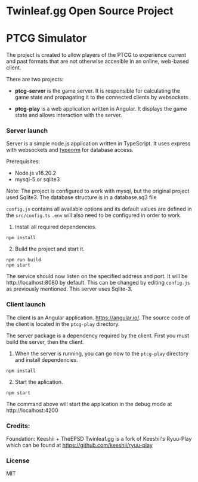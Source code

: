 # Twinleaf.gg Open Source Project
# PTCG Simulator

The project is created to allow players of the PTCG to experience current and past formats that are not otherwise accesible in an online, web-based client.

There are two projects:

* **ptcg-server** is the game server. It is responsible for calculating the game state and propagating it to the connected clients by websockets.

* **ptcg-play** is a web application written in Angular. It displays the game state and allows interaction with the server.

### Server launch

Server is a simple node.js application written in TypeScript. It uses express with websockets and [typeorm](https://typeorm.io/#/) for database access.

Prerequisites:
* Node.js v16.20.2
* mysql-5 or sqlite3

Note: The project is configured to work with mysql, but the original project used Sqlite3. The database structure is in a database.sq3 file

`config.js` contains all available options and its default values are defined in the `src/config.ts`
`.env` will also need to be configured in order to work.

1. Install all required dependencies.

```
npm install
```

2. Build the project and start it.

```
npm run build
npm start
```

The service should now listen on the specified address and port. It will be http://localhost:8080 by default. This can be changed by editing `config.js` as previously mentioned. This server uses Sqlite-3.

### Client launch

The client is an Angular application.
https://angular.io/. 
The source code of the client is located in the `ptcg-play` directory.

The server package is a dependency required by the client. First you must build the server, then the client.

1. When the server is running, you can go now to the `ptcg-play` directory and install dependencies.

```
npm install
```

2. Start the aplication.

```
npm start
```

The command above will start the application in the debug mode at http://localhost:4200

### Credits:

Foundation: Keeshii + TheEPSD
Twinleaf.gg is a fork of Keeshii's Ryuu-Play which can be found at https://github.com/keeshii/ryuu-play

### License
MIT
